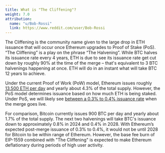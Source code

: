 ```yaml
---
title: What is "The Cliffening"?
weight: 7.0
attribution:
  name: "u/Bob-Rossi"
  link: https://www.reddit.com/user/Bob-Rossi
---
```


The Cliffening is the community name given to the large drop in ETH issuance that will occur once Ethereum upgrades to Proof of Stake (PoS). “The Cliffening” is a play on the phrase “The Halvening”. While BTC halves its issuance rate every 4 years, ETH is due to see its issuance rate get cut down by roughly 90% at the time of the merge – that's equivalent to 3 BTC halvenings happening at once. ETH will do in an instant what will take BTC 12 years to achieve.

Under the current Proof of Work (PoW) model, Ethereum issues roughly [13,500 ETH per day](https://etherscan.io/chart/blockreward) and yearly about 4.3% of the total supply. However, the PoS model determines issuance based on how much ETH is being staked. Under PoS, we will likely see [between a 0.3% to 0.4% issuance rate](https://i.imgur.com/8u5zY4l.jpg) when the merge goes live.

For comparison, Bitcoin currently issues 900 BTC per day and yearly about 1.7% of the total supply. The next two halvenings will take BTC's issuance down to approximately 0.8% in 2024 and 0.4% in 2028. With Ethereum’s expected post-merge issuance of 0.3% to 0.4%, it would not be until 2028 for Bitcoin to be within range of Ethereum. However, the base fee burn of EIP-1559 combined with "The Cliffening" is expected to make Ethereum deflationary during periods of high user activity.